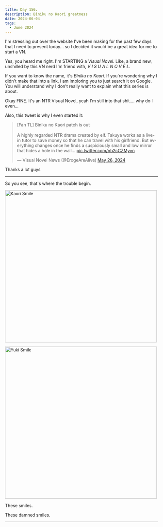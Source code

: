 ```yaml
---
title: Day 156.
description: Biniku no Kaori greatness
date: 2024-06-04
tags: 
  - June 2024
---
```


I'm stressing out over the website I've been making for the past few days that I need to present today... so I decided it would be a great idea for me to start a VN.

Yes, you heard me right. I'm STARTING a *Visual Novel*. Like, a brand new, unshilled by this VN nerd I'm friend with, *V I S U A L N O V E L*.

If you want to know the name, it's *Biniku no Kaori*. If you're wondering why I didn't make that into a link, I am imploring you to just search it on Google. You will understand why I don't really want to explain what this series is about.

Okay FINE. It's an NTR Visual Novel, yeah I'm still into that shit.... why do I even...

Also, this tweet is why I even started it:

<blockquote class="twitter-tweet"><p lang="en" dir="ltr">[Fan TL] Biniku no Kaori patch is out<br><br>A highly regarded NTR drama created by elf. Takuya works as a live-in tutor to save money so that he can travel with his girlfriend. But everything changes once he finds a suspiciously small and low mirror that hides a hole in the wall... <a href="https://t.co/nb2cCZMyvn">pic.twitter.com/nb2cCZMyvn</a></p>&mdash; Visual Novel News (@ErogeAreAlive) <a href="https://twitter.com/ErogeAreAlive/status/1794815103579353168?ref_src=twsrc%5Etfw">May 26, 2024</a></blockquote> <script async src="https://platform.twitter.com/widgets.js" charset="utf-8"></script>

Thanks a lot guys

-----

So you see, that's where the trouble begin.

<a href="https://imgur.com/dyer4RT"><img src="https://i.imgur.com/dyer4RT.png" title="source: imgur.com" width="500px" alt="Kaori Smile"/></a>

<a href="https://imgur.com/Sj0z0ZX"><img src="https://i.imgur.com/Sj0z0ZX.png" title="source: imgur.com" width="500px" alt="Yuki Smile"/></a>

These smiles.

These damned smiles.

-----

